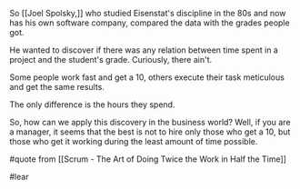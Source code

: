 So [[Joel Spolsky,]] who studied Eisenstat's discipline in the 80s and now has his own software company, compared the data with the grades people got.

He wanted to discover if there was any relation between time spent in a project and the student's grade. Curiously, there ain't.

Some people work fast and get a 10, others execute their task meticulous and get the same results.

The only difference is the hours they spend.

So, how can we apply this discovery in the business world? Well, if you are a manager, it seems that the best is not to hire only those who get a 10, but those who get it working during the least amount of time possible.

#quote from [[Scrum - The Art of Doing Twice the Work in Half the Time]]

#lear